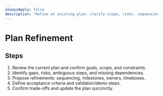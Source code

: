 ```yaml
---
alwaysApply: false
description: "Refine an existing plan: clarify scope, risks, sequencing, acceptance"
---
```


# Plan Refinement

## Steps
1) Review the current plan and confirm goals, scope, and constraints.
2) Identify gaps, risks, ambiguous steps, and missing dependencies.
3) Propose refinements: sequencing, milestones, owners, timeboxes.
4) Define acceptance criteria and validation/demo steps.
5) Confirm trade-offs and update the plan succinctly.
